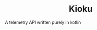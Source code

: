 <h1 align="center" id="title">Kioku</h1>

<p id="description">A telemetry API written purely in kotlin</p>
